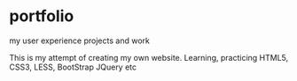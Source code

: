 # portfolio
my user experience projects and work

This is my attempt of creating my own website. Learning, practicing HTML5, CSS3, LESS, BootStrap JQuery etc
